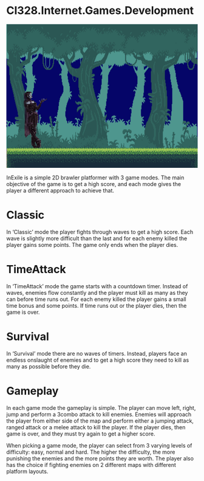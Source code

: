 # CI328.Internet.Games.Development
![InExile Splash Page](/Assets/Screens/SplashScreen.png?raw=true) 

InExile is a simple 2D brawler platformer with 3 game modes. 
The main objective of the game is to get a high score, and each mode gives the player a different approach to achieve that.  

# Classic
In ‘Classic’ mode the player fights through waves to get a high score. Each wave is slightly more difficult than the last and for each enemy killed the player gains some points. The game only ends when the player dies. 

# TimeAttack
In ‘TimeAttack’ mode the game starts with a countdown timer. Instead of waves, enemies flow constantly and the player must kill as many as they can before time runs out. For each enemy killed the player gains a small time bonus and some points. If time runs out or the player dies, then the game is over. 

# Survival
In ‘Survival’ mode there are no waves of timers. Instead, players face an endless onslaught of enemies and to get a high score they need to kill as many as possible before they die.

# Gameplay
In each game mode the gameplay is simple. The player can move left, right, jump and perform a 3combo attack to kill enemies. Enemies will approach the player from either side of the map and perform either a jumping attack, ranged attack or a melee attack to kill the player. If the player dies, then game is over, and they must try again to get a higher score. 

When picking a game mode, the player can select from 3 varying levels of difficulty: easy, normal and hard. The higher the difficulty, the more punishing the enemies and the more points they are worth. The player also has the choice if fighting enemies on 2 different maps with different platform layouts. 
